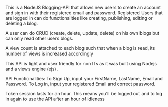 This is a NodeJS Blogging-API that allows new users to create an account and sign in with their registered email and password. Registered Users that are logged in can do functionalities like creating, publishing, editing or deleting a blog.

A user can do CRUD (create, delete, update, delete) on his own blogs but can only read other users blogs.

A view count is attached to each blog such that when a blog is read, its number of views is increased accordingly

This API is light and user friendly for non ITs as it was built using Nodejs and a views engine (ejs).

API Functionalities:
To Sign Up, input your FirstName, LastName, Email and Password.
To Log in, input your registered Email and correct password.

Token session lasts for an hour. This means you'll be logged out and to log in again to use the API after an hour of idleness
